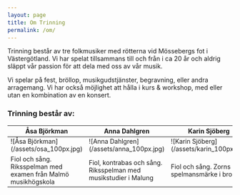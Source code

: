 ```yaml
---
layout: page
title: Om Trinning
permalink: /om/
---
```

Trinning består av tre folkmusiker med rötterna vid Mössebergs fot i Västergötland. Vi har spelat tillsammans till och från i ca 20 år och aldrig släppt vår passion för att dela med oss av vår musik. 

Vi spelar på fest, bröllop, musikgudstjänster, begravning, eller andra arragemang. Vi har också möjlighet att hålla i kurs & workshop, med eller utan en kombination av en konsert.

### Trinning består av:
<table>
<colgroup>
<col width="33%" />
<col width="33%" />
<col width="33%" />
</colgroup>
  <thead>
    <tr>
      <th>Åsa Björkman</th>
      <th>Anna Dahlgren</th>
      <th>Karin Sjöberg</th>
    </tr>
  </thead>
  <tbody>
    <tr>
      <td markdown="span">![Åsa Björkman](/assets/osa_100px.jpg)</td>
      <td markdown="span">![Anna Dahlgren](/assets/anna_100px.jpg)</td>
      <td markdown="span">![Karin Sjöberg](/assets/karin_100px.jpg)</td>
    </tr>
    <tr>
      <td>Fiol och sång. Riksspelman med examen från Malmö musikhögskola</td>
      <td>Fiol, kontrabas och sång. Riksspelman med musikstudier i Malung</td>
      <td>Fiol och sång. Zorns spelmansmärke i brons</td>
    </tr>
  </tbody>
</table>
